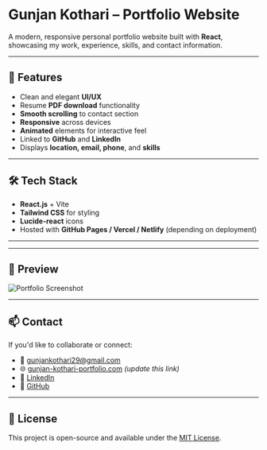 # Gunjan Kothari – Portfolio Website

A modern, responsive personal portfolio website built with **React**, showcasing my work, experience, skills, and contact information.

---

## 🚀 Features

- Clean and elegant **UI/UX**
- Resume **PDF download** functionality
- **Smooth scrolling** to contact section
- **Responsive** across devices
- **Animated** elements for interactive feel
- Linked to **GitHub** and **LinkedIn**
- Displays **location, email, phone**, and **skills**

---

## 🛠️ Tech Stack

- **React.js** + Vite
- **Tailwind CSS** for styling
- **Lucide-react** icons
- Hosted with **GitHub Pages / Vercel / Netlify** (depending on deployment)

---


---

## 📸 Preview

![Portfolio Screenshot](./web.png) <!-- Optional: Add a screenshot image -->

---

## 📫 Contact

If you'd like to collaborate or connect:

- 📧 gunjankothari29@gmail.com  
- 🌐 [gunjan-kothari-portfolio.com](https://your-deployed-site.com) *(update this link)*  
- 💼 [LinkedIn](https://linkedin.com/in/gunjan-kothari-bd290901)  
- 🐙 [GitHub](https://github.com/gunjan238)

---

## 📄 License

This project is open-source and available under the [MIT License](LICENSE).

